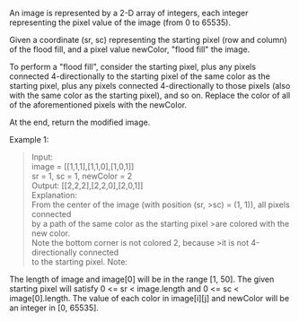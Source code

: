 An image is represented by a 2-D array of integers, each integer representing the pixel value of the image (from 0 to 65535).

Given a coordinate (sr, sc) representing the starting pixel (row and column) of the flood fill, and a pixel value newColor, "flood fill" the image.

To perform a "flood fill", consider the starting pixel, plus any pixels connected 4-directionally to the starting pixel of the same color as the starting pixel, plus any pixels connected 4-directionally to those pixels (also with the same color as the starting pixel), and so on. Replace the color of all of the aforementioned pixels with the newColor.

At the end, return the modified image.

Example 1:
>Input:  
>image = [[1,1,1],[1,1,0],[1,0,1]]  
>sr = 1, sc = 1, newColor = 2  
>Output: [[2,2,2],[2,2,0],[2,0,1]]  
>Explanation:   
>From the center of the image (with   position (sr, >sc) = (1, 1)), all pixels   connected   
>by a path of the same color as the   starting pixel >are colored with the new color.  
>Note the bottom corner is not colored 2, because >it is not 4-directionally connected  
>to the starting pixel.
Note:

The length of image and image[0] will be in the range [1, 50].
The given starting pixel will satisfy 0 <= sr < image.length and 0 <= sc < image[0].length.
The value of each color in image[i][j] and newColor will be an integer in [0, 65535].